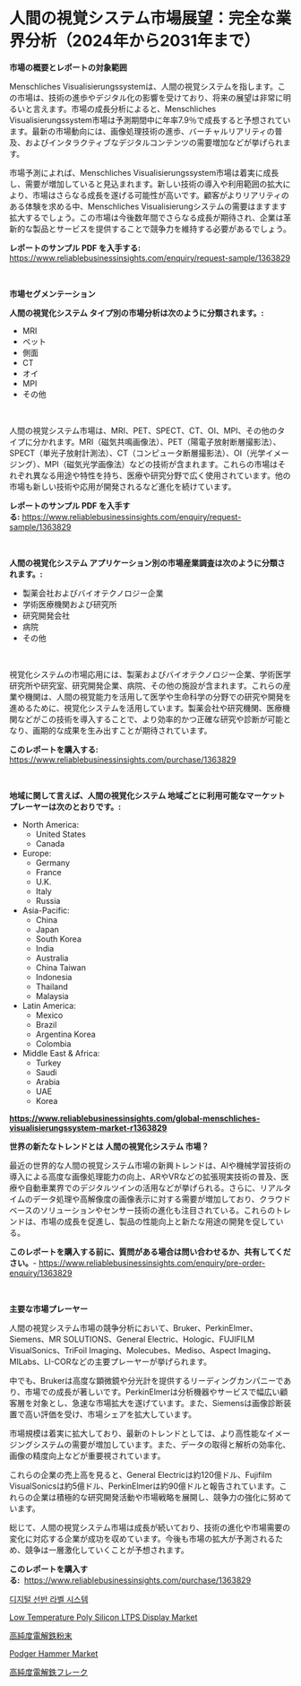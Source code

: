 <p><h1>人間の視覚システム市場展望：完全な業界分析（2024年から2031年まで）</h1></p><p><strong>市場の概要とレポートの対象範囲</strong></p>
<p><p>Menschliches Visualisierungssystemは、人間の視覚システムを指します。この市場は、技術の進歩やデジタル化の影響を受けており、将来の展望は非常に明るいと言えます。市場の成長分析によると、Menschliches Visualisierungssystem市場は予測期間中に年率7.9％で成長すると予想されています。最新の市場動向には、画像処理技術の進歩、バーチャルリアリティの普及、およびインタラクティブなデジタルコンテンツの需要増加などが挙げられます。</p><p>市場予測によれば、Menschliches Visualisierungssystem市場は着実に成長し、需要が増加していると見込まれます。新しい技術の導入や利用範囲の拡大により、市場はさらなる成長を遂げる可能性が高いです。顧客がよりリアリティのある体験を求める中、Menschliches Visualisierungシステムの需要はますます拡大するでしょう。この市場は今後数年間でさらなる成長が期待され、企業は革新的な製品とサービスを提供することで競争力を維持する必要があるでしょう。</p></p>
<p><strong>レポートのサンプル PDF を入手する:</strong> <a href="https://www.reliablebusinessinsights.com/enquiry/request-sample/1363829">https://www.reliablebusinessinsights.com/enquiry/request-sample/1363829</a></p>
<p>&nbsp;</p>
<p><strong>市場セグメンテーション</strong></p>
<p><strong>人間の視覚化システム タイプ別の市場分析は次のように分類されます。:</strong></p>
<p><ul><li>MRI</li><li>ペット</li><li>側面</li><li>CT</li><li>オイ</li><li>MPI</li><li>その他</li></ul></p>
<p>&nbsp;</p>
<p><p>人間の視覚システム市場は、MRI、PET、SPECT、CT、OI、MPI、その他のタイプに分かれます。MRI（磁気共鳴画像法）、PET（陽電子放射断層撮影法）、SPECT（単光子放射計測法）、CT（コンピュータ断層撮影法）、OI（光学イメージング）、MPI（磁気光学画像法）などの技術が含まれます。これらの市場はそれぞれ異なる用途や特性を持ち、医療や研究分野で広く使用されています。他の市場も新しい技術や応用が開発されるなど進化を続けています。</p></p>
<p><strong>レポートのサンプル PDF を入手する:</strong>&nbsp;<a href="https://www.reliablebusinessinsights.com/enquiry/request-sample/1363829">https://www.reliablebusinessinsights.com/enquiry/request-sample/1363829</a></p>
<p>&nbsp;</p>
<p><strong> 人間の視覚化システム アプリケーション別の市場産業調査は次のように分類されます。:</strong></p>
<p><ul><li>製薬会社およびバイオテクノロジー企業</li><li>学術医療機関および研究所</li><li>研究開発会社</li><li>病院</li><li>その他</li></ul></p>
<p>&nbsp;</p>
<p><p>視覚化システムの市場応用には、製薬およびバイオテクノロジー企業、学術医学研究所や研究室、研究開発企業、病院、その他の施設が含まれます。これらの産業や機関は、人間の視覚能力を活用して医学や生命科学の分野での研究や開発を進めるために、視覚化システムを活用しています。製薬会社や研究機関、医療機関などがこの技術を導入することで、より効率的かつ正確な研究や診断が可能となり、画期的な成果を生み出すことが期待されています。</p></p>
<p><strong>このレポートを購入する:</strong>&nbsp; <a href="https://www.reliablebusinessinsights.com/purchase/1363829">https://www.reliablebusinessinsights.com/purchase/1363829</a></p>
<p>&nbsp;</p>
<p><strong>地域に関して言えば、人間の視覚化システム 地域ごとに利用可能なマーケットプレーヤーは次のとおりです。:</strong></p>
<p><ul>
    <li>
        North America:
        <ul>
            <li>United States</li>
            <li>Canada</li>
        </ul>
    </li>
    <li>
        Europe:
        <ul>
            <li>Germany</li>
            <li>France</li>
            <li>U.K.</li>
            <li>Italy</li>
            <li>Russia</li>
        </ul>
    </li>
    <li>
        Asia-Pacific:
        <ul>
            <li>China</li>
            <li>Japan</li>
            <li>South Korea</li>
            <li>India</li>
            <li>Australia</li>
            <li>China Taiwan</li>
            <li>Indonesia</li>
            <li>Thailand</li>
            <li>Malaysia</li>
        </ul>
    </li>
    <li>
        Latin America:
        <ul>
            <li>Mexico</li>
            <li>Brazil</li>
            <li>Argentina Korea</li>
            <li>Colombia</li>
        </ul>
    </li>
    <li>
        Middle East & Africa:
        <ul>
            <li>Turkey</li>
            <li>Saudi</li>
            <li>Arabia</li>
            <li>UAE</li>
            <li>Korea</li>
        </ul>
    </li>
    </ul></p>
<p><strong><a href="https://www.reliablebusinessinsights.com/global-menschliches-visualisierungssystem-market-r1363829">https://www.reliablebusinessinsights.com/global-menschliches-visualisierungssystem-market-r1363829</a></strong>&nbsp;</p>
<p><strong>世界の新たなトレンドとは 人間の視覚化システム 市場？</strong></p>
<p><p>最近の世界的な人間の視覚システム市場の新興トレンドは、AIや機械学習技術の導入による高度な画像処理能力の向上、ARやVRなどの拡張現実技術の普及、医療や自動車業界でのデジタルツインの活用などが挙げられる。さらに、リアルタイムのデータ処理や高解像度の画像表示に対する需要が増加しており、クラウドベースのソリューションやセンサー技術の進化も注目されている。これらのトレンドは、市場の成長を促進し、製品の性能向上と新たな用途の開発を促している。</p></p>
<p><strong>このレポートを購入する前に、質問がある場合は問い合わせるか、共有してください。</strong>- <a href="https://www.reliablebusinessinsights.com/enquiry/pre-order-enquiry/1363829">https://www.reliablebusinessinsights.com/enquiry/pre-order-enquiry/1363829</a></p>
<p>&nbsp;</p>
<p><strong>主要な市場プレーヤー</strong></p>
<p><p>人間の視覚システム市場の競争分析において、Bruker、PerkinElmer、Siemens、MR SOLUTIONS、General Electric、Hologic、FUJIFILM VisualSonics、TriFoil Imaging、Molecubes、Mediso、Aspect Imaging、MILabs、LI-CORなどの主要プレーヤーが挙げられます。</p><p>中でも、Brukerは高度な顕微鏡や分光計を提供するリーディングカンパニーであり、市場での成長が著しいです。PerkinElmerは分析機器やサービスで幅広い顧客層を対象とし、急速な市場拡大を遂げています。また、Siemensは画像診断装置で高い評価を受け、市場シェアを拡大しています。</p><p>市場規模は着実に拡大しており、最新のトレンドとしては、より高性能なイメージングシステムの需要が増加しています。また、データの取得と解析の効率化、画像の精度向上などが重要視されています。</p><p>これらの企業の売上高を見ると、General Electricは約120億ドル、Fujifilm VisualSonicsは約5億ドル、PerkinElmerは約90億ドルと報告されています。これらの企業は積極的な研究開発活動や市場戦略を展開し、競争力の強化に努めています。</p><p>総じて、人間の視覚システム市場は成長が続いており、技術の進化や市場需要の変化に対応する企業が成功を収めています。今後も市場の拡大が予測されるため、競争は一層激化していくことが予想されます。</p></p>
<p><strong>このレポートを購入する:</strong>&nbsp;&nbsp;<a href="https://www.reliablebusinessinsights.com/purchase/1363829">https://www.reliablebusinessinsights.com/purchase/1363829</a></p>
<p><p><a href="https://github.com/ThomasElmes2022/Market-Research-Report-List-1/blob/main/4954673103357.md">디지털 선반 라벨 시스템</a></p><p><a href="https://issuu.com/reportprime-2/docs/low-temperature-poly-silicon-ltps-d_60c7dc168b0f44">Low Temperature Poly Silicon LTPS Display Market</a></p><p><a href="https://github.com/RudyBoyer2017/Market-Research-Report-List-1/blob/main/4251997108599.md">高純度電解鉄粉末</a></p><p><a href="https://github.com/bobicer/Market-Research-Report-List-3/blob/main/podger-hammer-market.md">Podger Hammer Market</a></p><p><a href="https://github.com/MosesSpinka1914/Market-Research-Report-List-2/blob/main/3495883108598.md">高純度電解鉄フレーク</a></p></p>